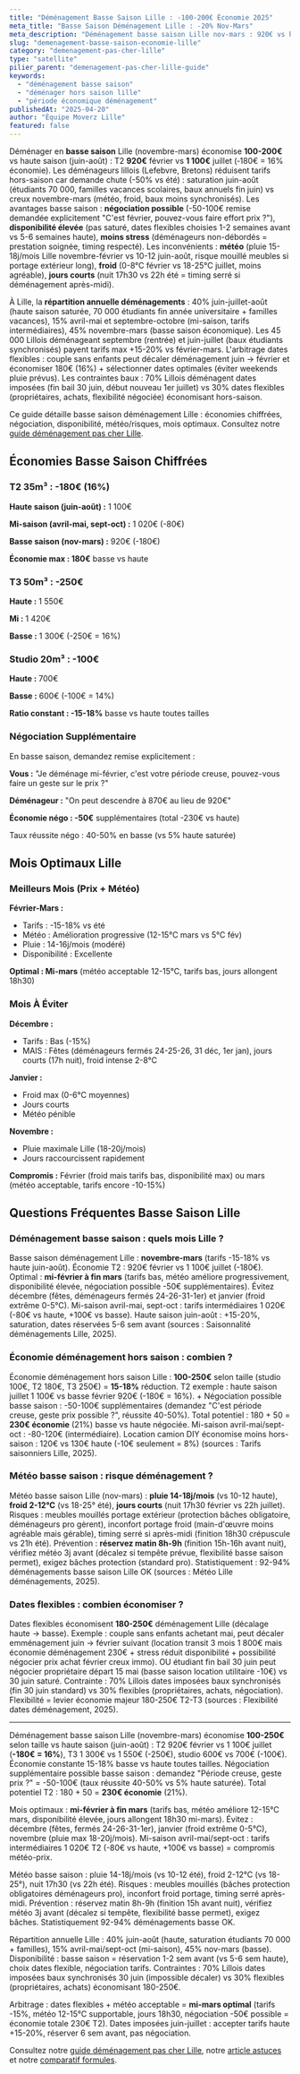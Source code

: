 ```yaml
---
title: "Déménagement Basse Saison Lille : -100-200€ Économie 2025"
meta_title: "Basse Saison Déménagement Lille : -20% Nov-Mars"
meta_description: "Déménagement basse saison Lille nov-mars : 920€ vs haute juin-août 1 100€ (-180€ = 16%). Disponibilité élevée, négociation possible, météo risque pluie. Guide."
slug: "demenagement-basse-saison-economie-lille"
category: "demenagement-pas-cher-lille"
type: "satellite"
pilier_parent: "demenagement-pas-cher-lille-guide"
keywords:
  - "déménagement basse saison"
  - "déménager hors saison lille"
  - "période économique déménagement"
publishedAt: "2025-04-20"
author: "Équipe Moverz Lille"
featured: false
---
```


Déménager en **basse saison** Lille (novembre-mars) économise **100-200€** vs haute saison (juin-août) : T2 **920€** février vs **1 100€** juillet (‐180€ = 16% économie). Les déménageurs lillois (Lefebvre, Bretons) réduisent tarifs hors-saison car demande chute (-50% vs été) : saturation juin-août (étudiants 70 000, familles vacances scolaires, baux annuels fin juin) vs creux novembre-mars (météo, froid, baux moins synchronisés). Les avantages basse saison : **négociation possible** (-50-100€ remise demandée explicitement "C'est février, pouvez-vous faire effort prix ?"), **disponibilité élevée** (pas saturé, dates flexibles choisies 1-2 semaines avant vs 5-6 semaines haute), **moins stress** (déménageurs non-débordés = prestation soignée, timing respecté). Les inconvénients : **météo** (pluie 15-18j/mois Lille novembre-février vs 10-12 juin-août, risque mouillé meubles si portage extérieur long), **froid** (0-8°C février vs 18-25°C juillet, moins agréable), **jours courts** (nuit 17h30 vs 22h été = timing serré si déménagement après-midi).

À Lille, la **répartition annuelle déménagements** : 40% juin-juillet-août (haute saison saturée, 70 000 étudiants fin année universitaire + familles vacances), 15% avril-mai et septembre-octobre (mi-saison, tarifs intermédiaires), 45% novembre-mars (basse saison économique). Les 45 000 Lillois déménageant septembre (rentrée) et juin-juillet (baux étudiants synchronisés) payent tarifs max +15-20% vs février-mars. L'arbitrage dates flexibles : couple sans enfants peut décaler déménagement juin → février et économiser 180€ (16%) + sélectionner dates optimales (éviter weekends pluie prévus). Les contraintes baux : 70% Lillois déménagent dates imposées (fin bail 30 juin, début nouveau 1er juillet) vs 30% dates flexibles (propriétaires, achats, flexibilité négociée) économisant hors-saison.

Ce guide détaille basse saison déménagement Lille : économies chiffrées, négociation, disponibilité, météo/risques, mois optimaux. Consultez notre [guide déménagement pas cher Lille](/blog/demenagement-pas-cher-lille/demenagement-pas-cher-lille-guide).

## Économies Basse Saison Chiffrées

### T2 35m³ : -180€ (16%)

**Haute saison (juin-août) :** 1 100€

**Mi-saison (avril-mai, sept-oct) :** 1 020€ (-80€)

**Basse saison (nov-mars) :** 920€ (-180€)

**Économie max : 180€** basse vs haute

### T3 50m³ : -250€

**Haute :** 1 550€

**Mi :** 1 420€

**Basse :** 1 300€ (-250€ = 16%)

### Studio 20m³ : -100€

**Haute :** 700€

**Basse :** 600€ (-100€ = 14%)

**Ratio constant : -15-18%** basse vs haute toutes tailles

### Négociation Supplémentaire

En basse saison, demandez remise explicitement :

**Vous :** "Je déménage mi-février, c'est votre période creuse, pouvez-vous faire un geste sur le prix ?"

**Déménageur :** "On peut descendre à 870€ au lieu de 920€"

**Économie négo : -50€** supplémentaires (total -230€ vs haute)

Taux réussite négo : 40-50% en basse (vs 5% haute saturée)

## Mois Optimaux Lille

### Meilleurs Mois (Prix + Météo)

**Février-Mars :**
- Tarifs : -15-18% vs été
- Météo : Amélioration progressive (12-15°C mars vs 5°C fév)
- Pluie : 14-16j/mois (modéré)
- Disponibilité : Excellente

**Optimal : Mi-mars** (météo acceptable 12-15°C, tarifs bas, jours allongent 18h30)

### Mois À Éviter

**Décembre :**
- Tarifs : Bas (-15%)
- MAIS : Fêtes (déménageurs fermés 24-25-26, 31 déc, 1er jan), jours courts (17h nuit), froid intense 2-8°C

**Janvier :**
- Froid max (0-6°C moyennes)
- Jours courts
- Météo pénible

**Novembre :**
- Pluie maximale Lille (18-20j/mois)
- Jours raccourcissent rapidement

**Compromis :** Février (froid mais tarifs bas, disponibilité max) ou mars (météo acceptable, tarifs encore -10-15%)

## Questions Fréquentes Basse Saison Lille

### Déménagement basse saison : quels mois Lille ?

Basse saison déménagement Lille : **novembre-mars** (tarifs -15-18% vs haute juin-août). Économie T2 : 920€ février vs 1 100€ juillet (-180€). Optimal : **mi-février à fin mars** (tarifs bas, météo améliore progressivement, disponibilité élevée, négociation possible -50€ supplémentaires). Évitez décembre (fêtes, déménageurs fermés 24-26-31-1er) et janvier (froid extrême 0-5°C). Mi-saison avril-mai, sept-oct : tarifs intermédiaires 1 020€ (-80€ vs haute, +100€ vs basse). Haute saison juin-août : +15-20%, saturation, dates réservées 5-6 sem avant (sources : Saisonnalité déménagements Lille, 2025).

### Économie déménagement hors saison : combien ?

Économie déménagement hors saison Lille : **100-250€** selon taille (studio 100€, T2 180€, T3 250€) = **15-18%** réduction. T2 exemple : haute saison juillet 1 100€ vs basse février 920€ (-180€ = 16%). + Négociation possible basse saison : -50-100€ supplémentaires (demandez "C'est période creuse, geste prix possible ?", réussite 40-50%). Total potentiel : 180 + 50 = **230€ économie** (21%) basse vs haute négociée. Mi-saison avril-mai/sept-oct : -80-120€ (intermédiaire). Location camion DIY économise moins hors-saison : 120€ vs 130€ haute (-10€ seulement = 8%) (sources : Tarifs saisonniers Lille, 2025).

### Météo basse saison : risque déménagement ?

Météo basse saison Lille (nov-mars) : **pluie 14-18j/mois** (vs 10-12 haute), **froid 2-12°C** (vs 18-25° été), **jours courts** (nuit 17h30 février vs 22h juillet). Risques : meubles mouillés portage extérieur (protection bâches obligatoire, déménageurs pro gèrent), inconfort portage froid (main-d'œuvre moins agréable mais gérable), timing serré si après-midi (finition 18h30 crépuscule vs 21h été). Prévention : **réservez matin 8h-9h** (finition 15h-16h avant nuit), vérifiez météo 3j avant (décalez si tempête prévue, flexibilité basse saison permet), exigez bâches protection (standard pro). Statistiquement : 92-94% déménagements basse saison Lille OK (sources : Météo Lille déménagements, 2025).

### Dates flexibles : combien économiser ?

Dates flexibles économisent **180-250€** déménagement Lille (décalage haute → basse). Exemple : couple sans enfants achetant mai, peut décaler emménagement juin → février suivant (location transit 3 mois 1 800€ mais économie déménagement 230€ + stress réduit disponibilité + possibilité négocier prix achat février creux immo). OU étudiant fin bail 30 juin peut négocier propriétaire départ 15 mai (basse saison location utilitaire -10€) vs 30 juin saturé. Contrainte : 70% Lillois dates imposées baux synchronisés (fin 30 juin standard) vs 30% flexibles (propriétaires, achats, négociation). Flexibilité = levier économie majeur 180-250€ T2-T3 (sources : Flexibilité dates déménagement, 2025).

---

Déménagement basse saison Lille (novembre-mars) économise **100-250€** selon taille vs haute saison (juin-août) : T2 920€ février vs 1 100€ juillet (**-180€ = 16%**), T3 1 300€ vs 1 550€ (-250€), studio 600€ vs 700€ (-100€). Économie constante 15-18% basse vs haute toutes tailles. Négociation supplémentaire possible basse saison : demandez "Période creuse, geste prix ?" = -50-100€ (taux réussite 40-50% vs 5% haute saturée). Total potentiel T2 : 180 + 50 = **230€ économie** (21%).

Mois optimaux : **mi-février à fin mars** (tarifs bas, météo améliore 12-15°C mars, disponibilité élevée, jours allongent 18h30 mi-mars). Évitez : décembre (fêtes, fermés 24-26-31-1er), janvier (froid extrême 0-5°C), novembre (pluie max 18-20j/mois). Mi-saison avril-mai/sept-oct : tarifs intermédiaires 1 020€ T2 (-80€ vs haute, +100€ vs basse) = compromis météo-prix.

Météo basse saison : pluie 14-18j/mois (vs 10-12 été), froid 2-12°C (vs 18-25°), nuit 17h30 (vs 22h été). Risques : meubles mouillés (bâches protection obligatoires déménageurs pro), inconfort froid portage, timing serré après-midi. Prévention : réservez matin 8h-9h (finition 15h avant nuit), vérifiez météo 3j avant (décalez si tempête, flexibilité basse permet), exigez bâches. Statistiquement 92-94% déménagements basse OK.

Répartition annuelle Lille : 40% juin-août (haute, saturation étudiants 70 000 + familles), 15% avril-mai/sept-oct (mi-saison), 45% nov-mars (basse). Disponibilité : basse saison = réservation 1-2 sem avant (vs 5-6 sem haute), choix dates flexible, négociation tarifs. Contraintes : 70% Lillois dates imposées baux synchronisés 30 juin (impossible décaler) vs 30% flexibles (propriétaires, achats) économisant 180-250€.

Arbitrage : dates flexibles + météo acceptable = **mi-mars optimal** (tarifs -15%, météo 12-15°C supportable, jours 18h30, négociation -50€ possible = économie totale 230€ T2). Dates imposées juin-juillet : accepter tarifs haute +15-20%, réserver 6 sem avant, pas négociation.

Consultez notre [guide déménagement pas cher Lille](/blog/demenagement-pas-cher-lille/demenagement-pas-cher-lille-guide), notre [article astuces](/blog/demenagement-pas-cher-lille/demenagement-pas-cher-lille-top-10-astuces) et notre [comparatif formules](/blog/demenagement-pas-cher-lille/formule-economique-vs-standard-demenagement).








